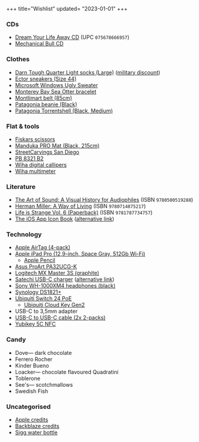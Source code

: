 +++
title="Wishlist"
updated= "2023-01-01"
+++

### CDs
- [Dream Your Life Away CD](https://www.discogs.com/release/7992930) (UPC `075678666957`)
- [Mechanical Bull CD](https://www.discogs.com/master/599554?format=CD)

### Clothes
- [Darn Tough Quarter Light socks (Large)](https://darntough.com/collections/mens-1-4-socks/products/mens-light-hiker-quarter-lightweight-hiking-sock-last-chance) ([military discount](https://darntough.com/pages/exclusive-discounts))
- [Ector sneakers (Size 44)](https://www.ector-sneakers.com/chaussure/sneaker-ector-3w-tricolore/?attribute_pa_coloris=tri-bleu-blanc-rouge&attribute_pa_pointure=41)
- [Microsoft Windows Ugly Sweater](https://gear.xbox.com/products/clippy-holiday-sweater)
- [Monterey Bay Sea Otter bracelet](https://shop.montereybayaquarium.org/collections/bracelets/products/4ocean-sea-otter-bracelet)
- [Montlimart belt (85cm)](https://www.montlimart.com/ceintures-chaussettes/693-ceinture-kilometre-noir.html)
- [Patagonia beanie (Black)](https://www.patagonia.com/product/everyday-beanie/194187036997.html)
- [Patagonia Torrentshell (Black, Medium)](https://www.patagonia.com/product/mens-torrentshell-3l-rain-jacket/192964428010.html)
<!--
- [Miret sneakers (Blackberry, EU 35)](https://www.miret.co/products/blackberry-wool-sneakers)
<!---->

### Flat & tools
- [Fiskars scissors](https://www.fiskars.com/en-us/crafting-and-sewing/products/scissors-and-shears/seamstress-scissors-8-01-005437)
- [Manduka PRO Mat (Black, 215cm)](https://www.manduka.com/products/manduka-pro-yoga-mat?variant=31221554151482)
- [StreetCarvings San Diego](https://streetcarvings.com/products/san-diego-carving-map-coming-soon)
- [PB 8321 B2](https://www.pbswisstools.com/en/tools/quality-hand-tools/torque-tools/product/pb-8321set-b2)
- [Wiha digital callipers](https://www.wiha.com/int/en/tools/measurement-tools/wiha-fibre-glass-reinforced-measuring-callipers/1120/callipers-digimax-digital?c=28)
- [Wiha multimeter](https://www.wiha.com/int/en/tools/electro/measuring-equipment/1801/digital-multimeter-up-to-1-000-v-ac-cat-iv?c=28)
<!--
- [Dyson v8](https://www.dyson.com/vacuum-cleaners/cordless/v8/absolute/silver-nickel)
- [Frog mug](https://smile.amazon.com/dp/B08QGYRH4V)
- [IKEA glass container (14oz)](https://www.ikea.com/us/en/p/ikea-365-food-container-with-lid-round-glass-plastic-s09269094)
- [IKEA glass container (34oz)](https://www.ikea.com/us/en/p/ikea-365-food-container-with-lid-rectangular-glass-plastic-s89269071)
- [Lee Valley measuring spoons](https://www.leevalley.com/en-us/shop/kitchen/measurement/measuring-spoons/45139-spice-jar-measuring-spoons)
- [Lee Valley spatula](https://www.leevalley.com/en-us/shop/kitchen/cooking-utensils/spatulas/62804-stainless-steel-spatula)
- [Monoprice height-adjustable desk frame](https://www.monoprice.com/product?p_id=36078)
- [Opinel chef's knife](https://www.opinel.com/couteaux-de-cuisine/collection-parallele-manche-bois/n118-chef-multi-usages-parallele)
- [Opinel filet knife](https://www.opinel.com/couteaux-cuisine/collection-parallele-manche-bois/n121-effile-parallele)
- [Opinel bread knife](https://www.opinel.com/couteaux-cuisine/collection-parallele-manche-bois/n116-couteau-pain-parallele)
- [Ove Glove](https://smile.amazon.com/dp/B0797DTFLM)
- [OXO wooden spoon](https://www.oxo.com/categories/cooking-and-baking/utensils/spoons-spatulas-turners/wooden-large-spoon.html)
- [Pyrex cups](https://www.pyrex.fr/collections/verres-mesureurs/products/set-de-3-brocs-mesureur-en-verre-pyrex%C2%AE)
- [Soehnle 915x (9150.03.040)](https://www.soehnle-professional.com/en/productgroup/details/589/)
- [Soehnle scale](https://www.leifheit.com/en-en/soehnle/analogue-personal-scales/17064/analogue-personal-scale-tempo-white/61098)
- [Silpat sheet](https://fr.silpat.com/products/la-toile-originale)
- [Vollrath cooking tongs](https://www.webstaurantstore.com/vollrath-4781622-jacobs-pride-16-hi-temp-stainless-steel-scalloped-tong-with-nylon-end-and-coated-handle/9224781622.html)
<!---->

### Literature
- [The Art of Sound: A Visual History for Audiophiles](https://bookshop.org/books/the-art-of-sound-a-visual-history-for-audiophiles/9780500519288) (ISBN `9780500519288`)
- [Herman Miller: A Way of Living](https://bookshop.org/books/herman-miller-a-way-of-living/9780714875217) (ISBN `9780714875217`)
- [Life is Strange Vol. 6 (Paperback)](https://smile.amazon.com/gp/product/1787734757) (ISBN `9781787734757`)
- [The iOS App Icon Book](https://flarup.shop/products/the-ios-app-icon-book) ([alternative link](https://www.kickstarter.com/projects/flarup/the-ios-app-icon-book))

### Technology
- [Apple AirTag (4-pack)](https://www.apple.com/shop/buy-airtag/airtag)
- [Apple iPad Pro (12,9-inch, Space Gray, 512Gb Wi-Fi)](https://www.apple.com/shop/buy-ipad/ipad-pro/12.9-inch-display-512gb-space-gray-wifi)
  - [Apple Pencil](https://www.apple.com/shop/product/MU8F2AM/A)
- [Asus ProArt PA32UCG-K](https://shop.asus.com/us/90lm03h0-b083b0-proart-display-pa32ucg-k.html)
- [Logitech MX Master 3S (graphite)](https://www.logitech.com/products/mice/mx-master-3s.910-006556.html) 
- [Satechi USB-C charger](https://satechi.net/products/165w-usb-c-4-port-pd-gan-charger?variant=39787940937816) ([alternative link](https://smile.amazon.com/gp/product/B09PMDZWZ6))
- [Sony WH-1000XM4 headphones (black)](https://electronics.sony.com/audio/headphones/headband/p/wh1000xm4-b)
- [Synology DS1821+](https://bhpho.to/3tL3yus)
- [Ubiquiti Switch 24 PoE](https://store.ui.com/collections/unifi-network-switching/products/usw-enterprise-24-poe)
  - [Ubiquiti Cloud Key Gen2](https://store.ui.com/collections/unifi-network-unifi-os-consoles/products/unifi-cloudkey-plus)
- USB-C to 3,5mm adapter
- [USB-C to USB-C cable (2x 2-packs)](https://smile.amazon.com/gp/product/B09LCJPZ1P)
- [Yubikey 5C NFC](https://www.yubico.com/product/yubikey-5c-nfc/)
<!--
- [Wacom Cintiq Pro 24](https://www.wacom.com/products/pen-displays/wacom-cintiq-pro-24)
  - [Wacom Flex Arm](https://estore.wacom.com/catalog/product/view/id/2677/s/wacom-flex-arm-for-cintiq-pro-24-32-ack62803k/)
<!---->

### Candy
- Dove— dark chocolate
- Ferrero Rocher
- Kinder Bueno
- Loacker— chocolate flavoured Quadratini
- Toblerone
- See's— scotchmallows
- Swedish Fish

### Uncategorised
- [Apple credits](https://www.apple.com/fr/shop/buy-giftcard/giftcard)
- [Backblaze credits](https://secure.backblaze.com/gift.htm)
- [Sigg water bottle](https://sigg.com/en/water-bottle-traveller-alu/)
<!--
- [CERN "Hydrogen" bottle](https://visit.cern/content/hydrogen) 
- [Lego BMW M 1000 RR](https://www.lego.com/en-us/product/bmw-m-1000-rr-42130)
- [Lego Lamborghini Sián](https://www.lego.com/en-gb/product/lamborghini-sian-fkp-37-42115)
- [Lego McLaren F1 car](https://www.lego.com/en-us/product/mclaren-formula-1-race-car-42141)
- [Husky dog blade covers](https://smile.amazon.com/dp/B07JGDW3LP)
- [Secrid Slimwallet](https://secrid.com/en-us/slimwallet-original-black/)
<!---->
